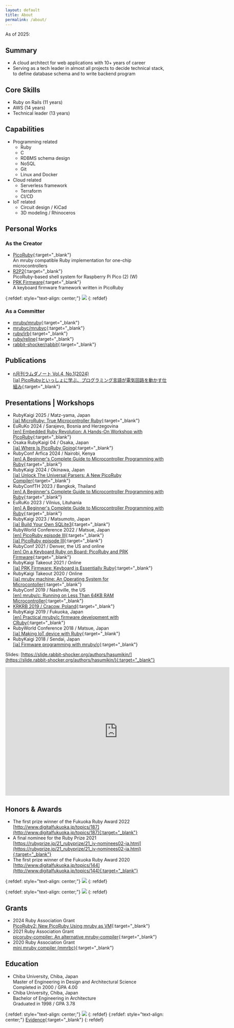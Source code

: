 ```yaml
---
layout: default
title: About
permalink: /about/
---
```


As of 2025:

## Summary

- A cloud architect for web applications with 10+ years of career
- Serving as a tech leader in almost all projects to decide technical stack, to define database schema and to write backend program

## Core Skills

- Ruby on Rails (11 years)
- AWS (14 years)
- Technical leader (13 years)

## Capabilities

- Programming related
  - Ruby
  - C
  - RDBMS schema design
  - NoSQL
  - Git
  - Linux and Docker
- Cloud related
  - Serverless framework
  - Terraform
  - CI/CD
- IoT related
  - Circuit design / KiCad
  - 3D modeling / Rhinoceros

## Personal Works

### As the Creator

- [PicoRuby](https://github.com/picoruby/picoruby){:target="_blank"}  
  An mruby compatible Ruby implementation for one-chip microcontrollers
- [R2P2](https://github.com/picoruby/R2P2){:target="_blank"}  
  PicoRuby-based shell system for Raspberry Pi Pico (2) (W)
- [PRK Firmware](https://github.com/picoruby/prk_firmware){:target="_blank"}  
  A keyboard firmware framework written in PicoRuby

{:refdef: style="text-align: center;"}
![]({{site.baseurl}}/assets/images/picoruby.svg)
{: refdef}

### As a Committer

- [mruby/mruby](https://github.com/mruby/mruby){:target="_blank"}
- [mrubyc/mrubyc](https://github.com/mrubyc/mrubyc){:target="_blank"}
- [ruby/irb](https://github.com/ruby/irb){:target="_blank"}
- [ruby/reline](https://github.com/ruby/reline){:target="_blank"}
- [rabbit-shocker/rabbit](https://github.com/rabbit-shocker/rabbit){:target="_blank"}

## Publications

- [n月刊ラムダノート Vol.4, No.1(2024)  
  [ja] PicoRubyといっしょに学ぶ、プログラミング言語が電気回路を動かす仕組み](https://www.lambdanote.com/collections/frontpage/products/nmonthly-vol-4-no-1-2024){:target="_blank"}

## Presentations | Workshops

- RubyKaigi 2025 / Matz-yama, Japan  
  [[ja] MicroRuby: True Microcontroller Ruby](https://rubykaigi.org/2025/presentations/hasumikin.html){:target="_blank"}
- EuRuKo 2024 / Sarajevo, Bosnia and Herzegovina  
  [[en] Embedded Ruby Revolution: A Hands-On Workshop with PicoRuby](https://slide.rabbit-shocker.org/authors/hasumikin/Euruko2024/){:target="_blank"}
- Osaka RubyKaigi 04 / Osaka, Japan  
  [[ja] Where Is PicoRuby Going](https://regional.rubykaigi.org/osaka04/presentations/hasumikin){:target="_blank"}
- RubyConf Arfica 2024 / Nairobi, Kenya  
  [[en] A Beginner's Complete Guide to Microcontroller Programming with Ruby](https://slide.rabbit-shocker.org/authors/hasumikin/RubyConfAfrica2024/){:target="_blank"}
- RubyKaigi 2024 / Okinawa, Japan  
  [[ja] Unlock The Universal Parsers: A New PicoRuby Compiler](https://rubykaigi.org/2024/presentations/hasumikin.html#day2){:target="_blank"}
- RubyConfTH 2023 / Bangkok, Thailand  
  [[en] A Beginner's Complete Guide to Microcontroller Programming with Ruby](https://www.youtube.com/watch?v=GkIRr1Xm8GU){:target="_blank"}
- EuRuKo 2023 / Vilnius, Lituhania  
  [[en] A Beginner's Complete Guide to Microcontroller Programming with Ruby](https://youtu.be/WiJC_v5Lus8){:target="_blank"}
- RubyKaigi 2023 / Matsumoto, Japan  
  [[ja] Build Your Own SQLite3](https://rubykaigi.org/2023/presentations/hasumikin.html#day3){:target="_blank"}
- RubyWorld Conference 2022 / Matsue, Japan  
  [[en] PicoRuby episode Ⅲ](https://youtu.be/RKTlujhY6J8){:target="_blank"}  
  [[ja] PicoRuby episode Ⅲ](https://youtu.be/6Fs-zZuCuv0){:target="_blank"}
- RubyConf 2021 / Denver, the US and online  
  [[en] On a Keyboard Ruby on Board: PicoRuby and PRK Firmware](https://youtu.be/SLSwn41iJX4){:target="_blank"}
- RubyKaigi Takeout 2021 / Online  
  [[ja] PRK Firmware: Keyboard is Essentially Ruby](https://rubykaigi.org/2021-takeout/presentations/hasumikin.html){:target="_blank"}
- RubyKaigi Takeout 2020 / Online  
  [[ja] mruby machine: An Operating System for Microcontoller](https://rubykaigi.org/2020-takeout/presentations/hasumikin.html#sep04){:target="_blank"}
- RubyConf 2019 / Nashville, the US  
  [[en] mruby/c: Running on Less Than 64KB RAM Microcontroller](https://youtu.be/1VFPSHs3WvI){:target="_blank"}
- [KRKRB 2019 / Cracow, Poland](https://krk-rb.pl/){:target="_blank"}
- RubyKaigi 2019 / Fukuoka, Japan  
  [[en] Practical mruby/c firmware development with CRuby](https://rubykaigi.org/2019/presentations/hasumikin.html#apr19){:target="_blank"}
- RubyWorld Conference 2018 / Matsue, Japan  
  [[ja] Making IoT device with Ruby](https://www.youtube.com/watch?v=3ICCdASI8tg){:target="_blank"}
- RubyKaigi 2018 / Sendai, Japan  
  [[ja] Firmware programming with mruby/c](https://rubykaigi.org/2018/presentations/hasumon.html){:target="_blank"}

Slides: [https://slide.rabbit-shocker.org/authors/hasumikin/](https://slide.rabbit-shocker.org/authors/hasumikin/){:target="_blank"}

<iframe width="700" height="400" src="https://www.youtube.com/embed/WiJC_v5Lus8?si=o7j6EaSl3Occnu-2" frameborder="0" allowfullscreen> </iframe>

## Honors & Awards

- The first prize winner of the Fukuoka Ruby Award 2022  
  [http://www.digitalfukuoka.jp/topics/187](http://www.digitalfukuoka.jp/topics/187){:target="_blank"}
- A final nominee for the Ruby Prize 2021  
  [https://rubyprize.jp/21_rubyprize/21_iv-nominees02-ja.html](https://rubyprize.jp/21_rubyprize/21_iv-nominees02-ja.html){:target="_blank"}
- The first prize winner of the Fukuoka Ruby Award 2020  
  [http://www.digitalfukuoka.jp/topics/144](http://www.digitalfukuoka.jp/topics/144){:target="_blank"}

{:refdef: style="text-align: center;"}
![]({{site.baseurl}}/assets/images/fukuokarubyaward.png)
{: refdef}

{:refdef: style="text-align: center;"}
![]({{site.baseurl}}/assets/images/finalnominees-awa-2021.png)
{: refdef}

## Grants

- 2024 Ruby Association Grant  
  [PicoRuby2: New PicoRuby Using mruby as VM](https://www.ruby.or.jp/en/news/20250428){:target="_blank"}
- 2021 Ruby Association Grant  
  [picoruby-compiler: An alternative mruby-compiler](https://www.ruby.or.jp/en/news/20211025){:target="_blank"}
- 2020 Ruby Association Grant  
  [mini mruby compiler (mmrbc)](https://www.ruby.or.jp/en/news/20201022){:target="_blank"}

## Education

- Chiba University, Chiba, Japan  
  Master of Engineering in Design and Architectural Science  
  Completed in 2000 / GPA 4.00
- Chiba University, Chiba, Japan  
  Bachelor of Engineering in Architecture  
  Graduated in 1998 / GPA 3.78

{:refdef: style="text-align: center;"}
![]({{site.baseurl}}/assets/images/wes-digital_badge-icon.png)
{: refdef}
{:refdef: style="text-align: center;"}
[Evidence](https://badges.wes.org/Evidence?i=4e38d9b3-12aa-4eb1-b16b-efb29b89e738&type=us){:target="_blank"}
{: refdef}
